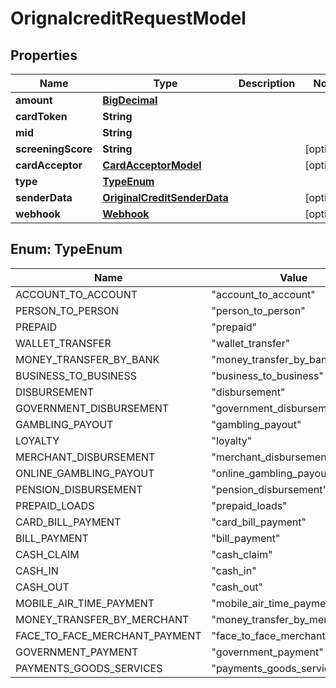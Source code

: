 
# OrignalcreditRequestModel

## Properties
Name | Type | Description | Notes
------------ | ------------- | ------------- | -------------
**amount** | [**BigDecimal**](BigDecimal.md) |  | 
**cardToken** | **String** |  | 
**mid** | **String** |  | 
**screeningScore** | **String** |  |  [optional]
**cardAcceptor** | [**CardAcceptorModel**](CardAcceptorModel.md) |  |  [optional]
**type** | [**TypeEnum**](#TypeEnum) |  | 
**senderData** | [**OriginalCreditSenderData**](OriginalCreditSenderData.md) |  |  [optional]
**webhook** | [**Webhook**](Webhook.md) |  |  [optional]


<a name="TypeEnum"></a>
## Enum: TypeEnum
Name | Value
---- | -----
ACCOUNT_TO_ACCOUNT | &quot;account_to_account&quot;
PERSON_TO_PERSON | &quot;person_to_person&quot;
PREPAID | &quot;prepaid&quot;
WALLET_TRANSFER | &quot;wallet_transfer&quot;
MONEY_TRANSFER_BY_BANK | &quot;money_transfer_by_bank&quot;
BUSINESS_TO_BUSINESS | &quot;business_to_business&quot;
DISBURSEMENT | &quot;disbursement&quot;
GOVERNMENT_DISBURSEMENT | &quot;government_disbursement&quot;
GAMBLING_PAYOUT | &quot;gambling_payout&quot;
LOYALTY | &quot;loyalty&quot;
MERCHANT_DISBURSEMENT | &quot;merchant_disbursement&quot;
ONLINE_GAMBLING_PAYOUT | &quot;online_gambling_payout&quot;
PENSION_DISBURSEMENT | &quot;pension_disbursement&quot;
PREPAID_LOADS | &quot;prepaid_loads&quot;
CARD_BILL_PAYMENT | &quot;card_bill_payment&quot;
BILL_PAYMENT | &quot;bill_payment&quot;
CASH_CLAIM | &quot;cash_claim&quot;
CASH_IN | &quot;cash_in&quot;
CASH_OUT | &quot;cash_out&quot;
MOBILE_AIR_TIME_PAYMENT | &quot;mobile_air_time_payment&quot;
MONEY_TRANSFER_BY_MERCHANT | &quot;money_transfer_by_merchant&quot;
FACE_TO_FACE_MERCHANT_PAYMENT | &quot;face_to_face_merchant_payment&quot;
GOVERNMENT_PAYMENT | &quot;government_payment&quot;
PAYMENTS_GOODS_SERVICES | &quot;payments_goods_services&quot;



